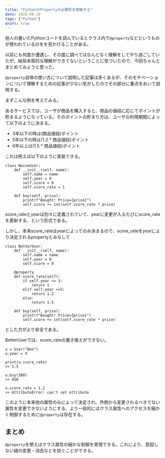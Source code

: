```yaml
---
title: "PythonのPropertyの必要性を理解する"
date: 2020-08-19
tags: ["Python"]
draft: true
---
```

他人の書いたPythonコードを読んでいるとクラス内で`@property`などというものが使われているのをを見かけることがある。

以前にも何度か遭遇し、その度に調べてはなんとなく理解をしてやり過ごしていたが、結局本質的な理解ができてないということに気づいたので、今回ちゃんとまとめてみようと思った。

`@property`自体の使い方について説明した記事は多くあるが、そのモチベーションについて理解するための記事が少ない気がしたのでその部分に重点をおいて説明する。

まずこんな例を考えてみる。

あるサービスでは、ユーザが商品を購入すると、商品の値段に応じてポイントが貯まるようになっている。そのポイントの貯まり方は、ユーザの利用期間によって以下のように決まる。

- 3年以下の時は(商品値段)ポイント
- 5年以下の時は(1.2 * 商品値段)ポイント
- 6年以上は(1.5 * 商品値段)ポイント

これは例えば以下のように実装できる。

```
class NaiveUser:
    def __init__(self, name):
        self.name = name
        self.year = 0
        self.score = 0
        self.score_rate = 1

    def buy(self, price):
        print(f"Bought! Price={price}")
        self.score += int(self.score_rate * price)
```
score_rateとyearは別々に定義されていて、yearに変更が入るたびにscore_rateを更新する、という形式である。

しかし、本来score_rateはyearによってのみ決まるので、score_rateをyearにより決定されるpropertyとみなして

```
class BetterUser:
    def __init__(self, name):
        self.name = name
        self.year = 0
        self.score = 0

    @property
    def score_rate(self):
        if self.year <= 3:
            return 1
        elif self.year <=5:
            return 1.2
        else:
            return 1.5

    def buy(self, price):
        print(f"Bought! Price={price}")
        self.score += int(self.score_rate * price)
```
とした方がより安全である。

BetterUserでは、score_rateの書き換えができない。

```
u = User("Ben")
u.year = 9

print(u.score_rate)
>> 1.5

u.buy(300)
>> 450

u.score_rate = 1.2
>> AttributeError: can't set attribute
```

このように本来他の属性のみによって決定され、外側から変更されるべきでない属性を変更できないようにする、より一般的にはクラス属性へのアクセスを細かく制御するために`@property`は存在する。

## まとめ
`@property`を使えばクラス属性の細かな制御を実現できる。これにより、意図しない値の変更・消去などを防ぐことができる。





